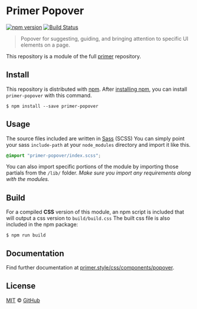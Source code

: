 # Primer Popover

[![npm version](https://img.shields.io/npm/v/primer-popover.svg)](https://www.npmjs.org/package/primer-popover)
[![Build Status](https://travis-ci.org/primer/css.svg?branch=master)](https://travis-ci.org/primer/primer)

> Popover for suggesting, guiding, and bringing attention to specific UI elements on a page.

This repository is a module of the full [primer][primer] repository.

## Install

This repository is distributed with [npm]. After [installing npm][install-npm], you can install `primer-popover` with this command.

```
$ npm install --save primer-popover
```

## Usage

The source files included are written in [Sass][sass] (SCSS) You can simply point your sass `include-path` at your `node_modules` directory and import it like this.

```scss
@import "primer-popover/index.scss";
```

You can also import specific portions of the module by importing those partials from the `/lib/` folder. _Make sure you import any requirements along with the modules._

## Build

For a compiled **CSS** version of this module, an npm script is included that will output a css version to `build/build.css` The built css file is also included in the npm package:

```
$ npm run build
```

## Documentation

Find further documentation at [primer.style/css/components/popover](https://primer.style/css/components/popover).


## License

[MIT](./LICENSE) &copy; [GitHub](https://github.com/)

[primer]: https://github.com/primer/css
[docs]: https://primer.style/css
[npm]: https://www.npmjs.com/
[install-npm]: https://docs.npmjs.com/getting-started/installing-node
[sass]: http://sass-lang.com/

